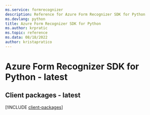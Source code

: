 ```yaml
---
ms.service: formrecognizer
description: Reference for Azure Form Recognizer SDK for Python
ms.devlang: python
title: Azure Form Recognizer SDK for Python
ms.author: krpratic
ms.topic: reference
ms.data: 08/18/2022
author: kristapratico
---
```

# Azure Form Recognizer SDK for Python - latest

## Client packages - latest
[!INCLUDE [client-packages](form-recognizer-client-index.md)]